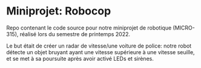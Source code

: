 # Miniprojet: Robocop
Repo contenant le code source pour notre miniprojet de robotique (MICRO-315), réalisé lors du semestre de printemps 2022.

Le but était de créer un radar de vitesse/une voiture de police: notre robot détecte un objet bruyant ayant une vitesse supérieure à une vitesse seuille, et se met à sa poursuite après avoir activé LEDs et sirènes.
